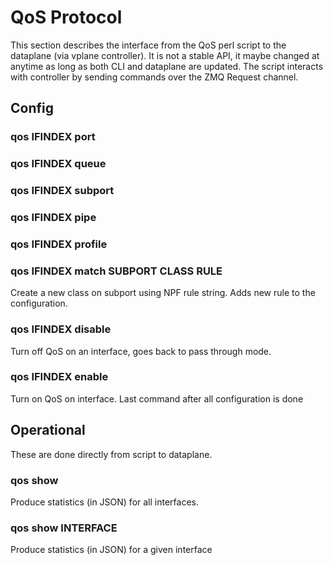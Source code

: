 QoS Protocol
============

This section describes the interface from the QoS perl script to the
dataplane (via vplane controller). It is not a stable API, it maybe
changed at anytime as long as both CLI and dataplane are updated.
The script interacts with controller by sending commands over the ZMQ
Request channel.

Config
------

### qos IFINDEX port ###

### qos IFINDEX queue ###

### qos IFINDEX subport ###

### qos IFINDEX pipe ###

### qos IFINDEX profile ###

### qos IFINDEX match SUBPORT CLASS RULE ###
Create a new class on subport using NPF rule string.
Adds new rule to the configuration.

### qos IFINDEX disable ###
Turn off QoS on an interface, goes back to pass through mode.

### qos IFINDEX enable ###
Turn on QoS on interface. Last command after all configuration is done

Operational
-----------
These are done directly from script to dataplane.

### qos show ###
Produce statistics (in JSON) for all interfaces.

### qos show INTERFACE ###
Produce statistics (in JSON) for a given interface
